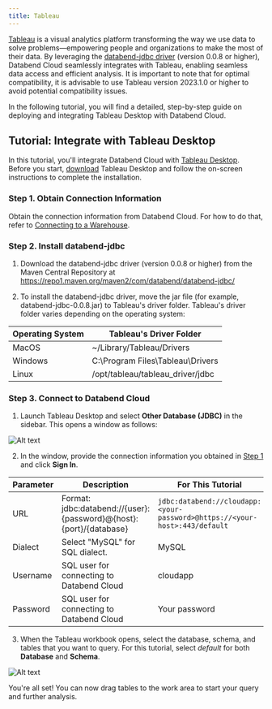 ```yaml
---
title: Tableau
---
```


[Tableau](https://www.tableau.com/) is a visual analytics platform transforming the way we use data to solve problems—empowering people and organizations to make the most of their data. By leveraging the [databend-jdbc driver](https://github.com/databendcloud/databend-jdbc) (version 0.0.8 or higher), Databend Cloud seamlessly integrates with Tableau, enabling seamless data access and efficient analysis. It is important to note that for optimal compatibility, it is advisable to use Tableau version 2023.1.0 or higher to avoid potential compatibility issues. 

In the following tutorial, you will find a detailed, step-by-step guide on deploying and integrating Tableau Desktop with Databend Cloud.

## Tutorial: Integrate with Tableau Desktop

In this tutorial, you'll integrate Databend Cloud with [Tableau Desktop](https://www.tableau.com/products/desktop). Before you start, [download](https://www.tableau.com/products/desktop/download) Tableau Desktop and follow the on-screen instructions to complete the installation. 

### Step 1. Obtain Connection Information

Obtain the connection information from Databend Cloud. For how to do that, refer to [Connecting to a Warehouse](../02-using-databend-cloud/00-warehouses.md#connecting-to-a-warehouse-connecting).

### Step 2. Install databend-jdbc

1. Download the databend-jdbc driver (version 0.0.8 or higher) from the Maven Central Repository at https://repo1.maven.org/maven2/com/databend/databend-jdbc/

2. To install the databend-jdbc driver, move the jar file (for example, databend-jdbc-0.0.8.jar) to Tableau's driver folder. Tableau's driver folder varies depending on the operating system:

| Operating System 	| Tableau's Driver Folder          	|
|------------------	|----------------------------------	|
| MacOS             | ~/Library/Tableau/Drivers        	|
| Windows          	| C:\Program Files\Tableau\Drivers 	|
| Linux            	| /opt/tableau/tableau_driver/jdbc 	|

### Step 3. Connect to Databend Cloud

1. Launch Tableau Desktop and select **Other Database (JDBC)** in the sidebar. This opens a window as follows:

![Alt text](@site/static/img/documents/BI/tableau-1.png)

2. In the window, provide the connection information you obtained in [Step 1](#step-1-obtain-connection-information) and click **Sign In**.

| Parameter 	| Description                                                        	| For This Tutorial                                         	|
|-----------	|--------------------------------------------------------------------	|----------------------------------------------------------	|
| URL       	| Format: jdbc:databend://{user}:{password}@{host}:{port}/{database} 	| `jdbc:databend://cloudapp:<your-password>@https://<your-host>:443/default` 	|
| Dialect   	| Select "MySQL" for SQL dialect.                                    	| MySQL                                                    	|
| Username  	| SQL user for connecting to Databend Cloud                               	| cloudapp                                                  	|
| Password  	| SQL user for connecting to Databend Cloud                                	| Your password                                                  	|

3. When the Tableau workbook opens, select the database, schema, and tables that you want to query. For this tutorial, select *default* for both **Database** and **Schema**.

![Alt text](@site/static/img/documents/BI/tableau-2.png)

You're all set! You can now drag tables to the work area to start your query and further analysis.